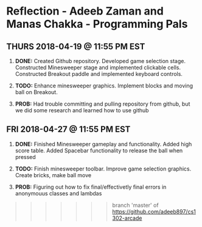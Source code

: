 # Reflection - Adeeb Zaman and Manas Chakka - Programming Pals


## THURS 2018-04-19 @ 11:55 PM EST

1. **DONE:** Created Github repository. Developed game selection stage. 
     Constructed Minesweeper stage and implemented clickable cells.
     Constructed Breakout paddle and implemented keyboard controls.

2. **TODO:** Enhance minesweeper graphics. Implement blocks and moving ball on Breakout.

3. **PROB:** Had trouble committing and pulling repository from github,
      but we did some research and learned how to use github

## FRI 2018-04-27 @ 11:55 PM EST

1. **DONE:** Finished Minesweeper gameplay and functionality. Added high score table. Added Spacebar functionality to release the ball when pressed

2. **TODO:** Finish minesweeper toolbar. Improve game selection graphics. Create bricks, make ball move

3. **PROB:** Figuring out how to fix final/effectivetly final errors in anonymouus classes and lambdas
>>>>>>> branch 'master' of https://github.com/adeeb897/cs1302-arcade
